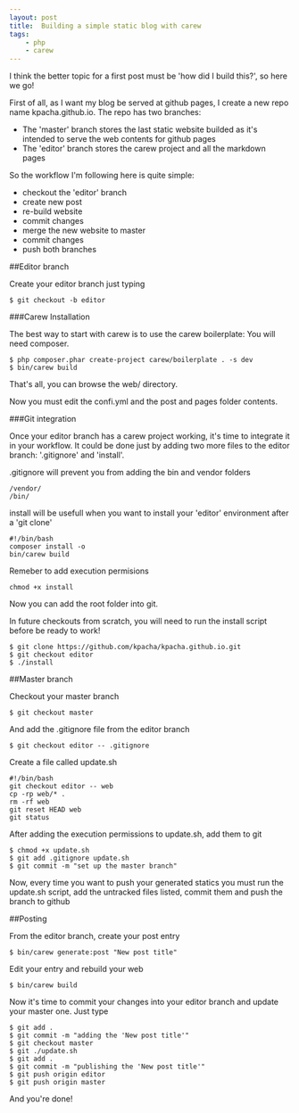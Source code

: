 ```yaml
---
layout: post
title:  Building a simple static blog with carew
tags:
    - php
    - carew
---
```


I think the better topic for a first post must be 'how did I build this?', so here we go!

First of all, as I want my blog be served at github pages, I create a new repo name kpacha.github.io. The repo has two branches:

* The 'master' branch stores the last static website builded as it's intended to serve the web contents for github pages
* The 'editor' branch stores the carew project and all the markdown pages

So the workflow I'm following here is quite simple:

- checkout the 'editor' branch
- create new post
- re-build website
- commit changes
- merge the new website to master
- commit changes
- push both branches

##Editor branch

Create your editor branch just typing

	$ git checkout -b editor

###Carew Installation

The best way to start with carew is to use the carew boilerplate: You will need composer.

	$ php composer.phar create-project carew/boilerplate . -s dev
	$ bin/carew build

That's all, you can browse the web/ directory.

Now you must edit the confi.yml and the post and pages folder contents.

###Git integration

Once your editor branch has a carew project working, it's time to integrate it in your workflow. It could be done just by adding two more files to the editor branch: '.gitignore' and 'install'.

.gitignore will prevent you from adding the bin and vendor folders

	/vendor/
	/bin/

install will be usefull when you want to install your 'editor' environment after a 'git clone'

	#!/bin/bash
	composer install -o
	bin/carew build

Remeber to add execution permisions

	chmod +x install

Now you can add the root folder into git.

In future checkouts from scratch, you will need to run the install script before be ready to work!

	$ git clone https://github.com/kpacha/kpacha.github.io.git
	$ git checkout editor
	$ ./install

##Master branch

Checkout your master branch

	$ git checkout master

And add the .gitignore file from the editor branch

	$ git checkout editor -- .gitignore

Create a file called update.sh

	#!/bin/bash
	git checkout editor -- web
	cp -rp web/* .
	rm -rf web
	git reset HEAD web
	git status

After adding the execution permissions to update.sh, add them to git

	$ chmod +x update.sh
	$ git add .gitignore update.sh
	$ git commit -m "set up the master branch"

Now, every time you want to push your generated statics you must run the update.sh script, add the untracked files listed, commit them and push the branch to github

##Posting

From the editor branch, create your post entry

    $ bin/carew generate:post "New post title"

Edit your entry and rebuild your web

	$ bin/carew build

Now it's time to commit your changes into your editor branch and update your master one. Just type

	$ git add .
	$ git commit -m "adding the 'New post title'"
	$ git checkout master
	$ git ./update.sh
	$ git add .
	$ git commit -m "publishing the 'New post title'"
	$ git push origin editor
	$ git push origin master

And you're done!